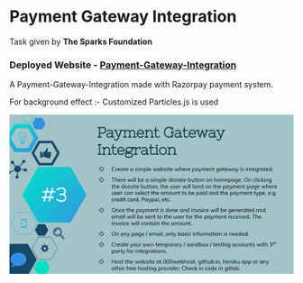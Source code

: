 # Payment Gateway Integration
Task given by <b>The Sparks Foundation</b>

<h3>Deployed Website - <a href="https://siddhanth0412.github.io/payment-gateway-integration/">Payment-Gateway-Integration</a></h3>
<p>A Payment-Gateway-Integration made with Razorpay payment system.</p>
<p>For background effect :- Customized Particles.js is used</p>

![Given Task](images/given-task.png)
